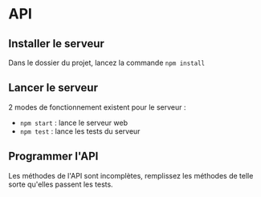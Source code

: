 # API

## Installer le serveur

Dans le dossier du projet, lancez la commande ``` npm install ```

## Lancer le serveur

2 modes de fonctionnement existent pour le serveur :

* ``` npm start ``` : lance le serveur web
* ``` npm test ``` : lance les tests du serveur

## Programmer l'API

Les méthodes de l'API sont incomplètes, remplissez les méthodes de telle sorte qu'elles passent les tests.
